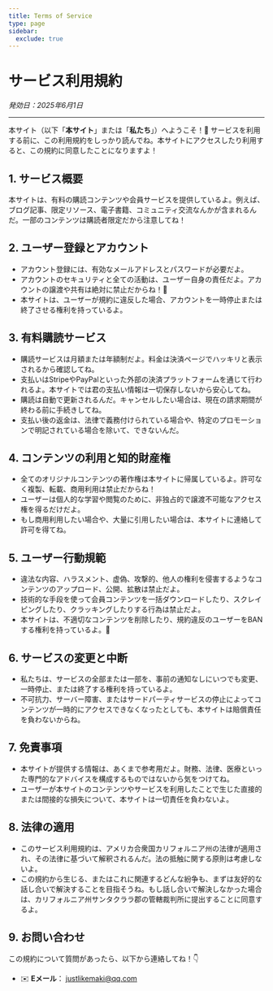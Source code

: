 ```yaml
---
title: Terms of Service
type: page
sidebar:
  exclude: true
---
```

# サービス利用規約

*発効日：2025年6月1日*

---

本サイト（以下「**本サイト**」または「**私たち**」）へようこそ！🎉 サービスを利用する前に、この利用規約をしっかり読んでね。本サイトにアクセスしたり利用すると、この規約に同意したことになりますよ！

## 1. サービス概要
本サイトは、有料の購読コンテンツや会員サービスを提供しているよ。例えば、ブログ記事、限定リソース、電子書籍、コミュニティ交流なんかが含まれるんだ。一部のコンテンツは購読者限定だから注意してね！

## 2. ユーザー登録とアカウント
- アカウント登録には、有効なメールアドレスとパスワードが必要だよ。
- アカウントのセキュリティと全ての活動は、ユーザー自身の責任だよ。アカウントの譲渡や共有は絶対に禁止だからね！🚫
- 本サイトは、ユーザーが規約に違反した場合、アカウントを一時停止または終了させる権利を持っているよ。

## 3. 有料購読サービス
- 購読サービスは月額または年額制だよ。料金は決済ページでハッキリと表示されるから確認してね。
- 支払いはStripeやPayPalといった外部の決済プラットフォームを通じて行われるよ。本サイトでは君の支払い情報は一切保存しないから安心してね。
- 購読は自動で更新されるんだ。キャンセルしたい場合は、現在の請求期間が終わる前に手続きしてね。
- 支払い後の返金は、法律で義務付けられている場合や、特定のプロモーションで明記されている場合を除いて、できないんだ。

## 4. コンテンツの利用と知的財産権
- 全てのオリジナルコンテンツの著作権は本サイトに帰属しているよ。許可なく複製、転載、商用利用は禁止だからね！
- ユーザーは個人的な学習や閲覧のために、非独占的で譲渡不可能なアクセス権を得るだけだよ。
- もし商用利用したい場合や、大量に引用したい場合は、本サイトに連絡して許可を得てね。

## 5. ユーザー行動規範
- 違法な内容、ハラスメント、虚偽、攻撃的、他人の権利を侵害するようなコンテンツのアップロード、公開、拡散は禁止だよ。
- 技術的な手段を使って会員コンテンツを一括ダウンロードしたり、スクレイピングしたり、クラッキングしたりする行為は禁止だよ。
- 本サイトは、不適切なコンテンツを削除したり、規約違反のユーザーをBANする権利を持っているよ。🚨

## 6. サービスの変更と中断
- 私たちは、サービスの全部または一部を、事前の通知なしにいつでも変更、一時停止、または終了する権利を持っているよ。
- 不可抗力、サーバー障害、またはサードパーティサービスの停止によってコンテンツが一時的にアクセスできなくなったとしても、本サイトは賠償責任を負わないからね。

## 7. 免責事項
- 本サイトが提供する情報は、あくまで参考用だよ。財務、法律、医療といった専門的なアドバイスを構成するものではないから気をつけてね。
- ユーザーが本サイトのコンテンツやサービスを利用したことで生じた直接的または間接的な損失について、本サイトは一切責任を負わないよ。

## 8. 法律の適用
- このサービス利用規約は、アメリカ合衆国カリフォルニア州の法律が適用され、その法律に基づいて解釈されるんだ。法の抵触に関する原則は考慮しないよ。
- この規約から生じる、またはこれに関連するどんな紛争も、まずは友好的な話し合いで解決することを目指そうね。もし話し合いで解決しなかった場合は、カリフォルニア州サンタクララ郡の管轄裁判所に提出することに同意するよ。

## 9. お問い合わせ
この規約について質問があったら、以下から連絡してね！👇
- ✉️ **Eメール**： [justlikemaki@qq.com](mailto:justlikemaki@qq.com)